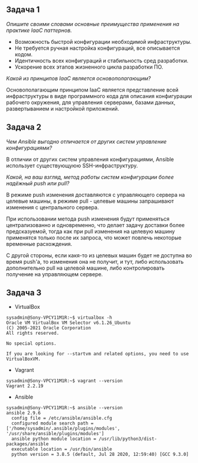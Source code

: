 ## Задача 1

*Опишите своими словами основные преимущества применения на практике IaaC паттернов.*

- Возможность быстрой конфигурации необходимой инфраструктуры.
- Не требуется ручная настройка конфигураций, все описывается кодом.
- Идентичность всех конфигураций и стабильность сред разработки.
- Ускорение всех этапов жизненного цикла разработки ПО.

*Какой из принципов IaaC является основополагающим?*

Основополагающим принципом IaaC является представление всей инфраструктуры в виде программного кода для описания 
конфигурации рабочего окружения, для управления серверами, базами данных, развертыванием и настройкой приложений.   

## Задача 2

*Чем Ansible выгодно отличается от других систем управление конфигурациями?*

В отличии от других систем управления конфигурациями, Ansible использует существующуюю SSH-инфраструктуру.

*Какой, на ваш взгляд, метод работы систем конфигурации более надёжный push или pull?*

В режиме push изменения доставляются с управляющего сервера на целевые машины, в режиме pull - целевые машины 
запрашивают изменения с центрального сервера.

При использовании метода push изменения будут применяться 
централизованно и одновременно, что делает задачу доставки более предсказуемой, тогда как при pull изменения на целевую 
машину применятся только после их запроса, что может повлечь некоторые временные расхождения.

С другой стороны, если какя-то из целевых машин будет не доступна во время push'а, то изменения она не получит, и 
тут, либо использовать дополнительно pull на целевой машине, либо контролировать получение на управляющем сервере.  

## Задача 3

- VirtualBox
```
sysadmin@Sony-VPCY11M1R:~$ virtualbox -h
Oracle VM VirtualBox VM Selector v6.1.26_Ubuntu
(C) 2005-2021 Oracle Corporation
All rights reserved.

No special options.

If you are looking for --startvm and related options, you need to use VirtualBoxVM.
```
- Vagrant
```
sysadmin@Sony-VPCY11M1R:~$ vagrant --version
Vagrant 2.2.19
```
- Ansible
```
sysadmin@Sony-VPCY11M1R:~$ ansible --version
ansible 2.9.6
  config file = /etc/ansible/ansible.cfg
  configured module search path = ['/home/sysadmin/.ansible/plugins/modules', '/usr/share/ansible/plugins/modules']
  ansible python module location = /usr/lib/python3/dist-packages/ansible
  executable location = /usr/bin/ansible
  python version = 3.8.5 (default, Jul 28 2020, 12:59:40) [GCC 9.3.0]

```
